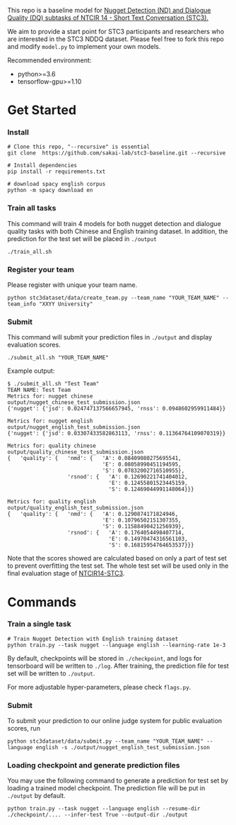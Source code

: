 This repo is a baseline model for [Nugget Detection (ND) and Dialogue Quality (DQ) subtasks of NTCIR 14 - Short Text Conversation (STC3).](https://sakai-lab.github.io/stc3-dataset/)

We aim to provide a start point for STC3 participants and researchers who are interested in the STC3 NDDQ dataset. Please feel free to fork this repo and modify `model.py` to implement your own models. 


Recommended environment: 
- python>=3.6
- tensorflow-gpu>=1.10


# Get Started
### Install
```shell
# Clone this repo, "--recursive" is essential
git clone  https://github.com/sakai-lab/stc3-baseline.git --recursive

# Install dependencies
pip install -r requirements.txt

# download spacy english corpus
python -m spacy download en  
```
### Train all tasks
This command will train 4 models for both nugget detection and dialogue quality tasks with both Chinese and English training dataset.
In addition, the prediction for the test set will be placed in `./output`
```shell
./train_all.sh
```

### Register your team

Please register with unique your team name. 
```shell
python stc3dataset/data/create_team.py --team_name "YOUR_TEAM_NAME" --team_info "XXYY University"
```


### Submit
This command will submit your prediction files in `./output` and display evaluation scores.

```shell
./submit_all.sh "YOUR_TEAM_NAME"
```
Example output: 
```shell
$ ./submit_all.sh "Test Team"
TEAM NAME: Test Team
Metrics for: nugget chinese
output/nugget_chinese_test_submission.json
{'nugget': {'jsd': 0.024747137566657945, 'rnss': 0.0948602959911484}}

Metrics for: nugget english
output/nugget_english_test_submission.json
{'nugget': {'jsd': 0.03307433582863113, 'rnss': 0.11364764109070319}}

Metrics for: quality chinese
output/quality_chinese_test_submission.json
{   'quality': {   'nmd': {   'A': 0.08409080275695541,
                              'E': 0.08058990451194595,
                              'S': 0.07832002716510955},
                   'rsnod': {   'A': 0.12690221741404012,
                                'E': 0.12455801523445159,
                                'S': 0.12469044991148064}}}

Metrics for: quality english
output/quality_english_test_submission.json
{   'quality': {   'nmd': {   'A': 0.1290874171824946,
                              'E': 0.10796502151307355,
                              'S': 0.11588490421256939},
                   'rsnod': {   'A': 0.1764054498407714,
                                'E': 0.14970474316561103,
                                'S': 0.16815954764653537}}}

```
Note that the scores showed are calculated based on only a part of test set to prevent overfitting the test set.
The whole test set will be used only in the final evaluation stage of [NTCIR14-STC3](https://sakai-lab.github.io/stc3-dataset/).

# Commands

### Train a single task
```shell
# Train Nugget Detection with English training dataset
python train.py --task nugget --language english --learning-rate 1e-3

```
By default, checkpoints will be stored in `./checkpoint`, and logs for tensorboard will be written to `./log`.
After training, the prediction file for test set will be written to `./output`.

For more adjustable hyper-parameters, please check `flags.py`.


### Submit
To submit your prediction to our online judge system for public evaluation scores, run
```shell
python stc3dataset/data/submit.py --team_name "YOUR_TEAM_NAME" --language english -s ./output/nugget_english_test_submission.json
```

### Loading checkpoint and generate prediction files
You may use the following command to generate a prediction for test set by loading a trained model checkpoint.
The prediction file will be put in `./output` by default.

```shell
python train.py --task nugget --language english --resume-dir ./checkpoint/.... --infer-test True --output-dir ./output
```